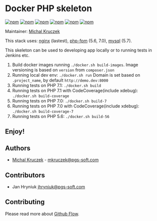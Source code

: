 # Docker PHP skeleton

[![npm](https://img.shields.io/badge/nginx-1.10-brightgreen.svg)]()
[![npm](https://img.shields.io/badge/node-4.2-brightgreen.svg)]()
[![npm](https://img.shields.io/badge/php-5.6-brightgreen.svg)]()
[![npm](https://img.shields.io/badge/php-7.0-brightgreen.svg)]()
[![npm](https://img.shields.io/badge/php-7.1-brightgreen.svg)]()
[![npm](https://img.shields.io/badge/mysql-5.7-brightgreen.svg)]()

Maintainer: [Michal Kruczek](https://github.com/partikus)

This stack uses: [nginx](https://hub.docker.com/_/nginx/) (lastest), [php-fpm](https://hub.docker.com/_/php/) (5.6, 7.0), [mysql](https://hub.docker.com/_/mysql/) (5.7).

This skeleton can be used to developing app locally or to running tests in Jenkins etc.

1. Build docker images running ``./docker.sh build-images``. Image versioning is based on `version` from `composer.json`
2. Running local dev env: ``./docker.sh run`` Domain is set based on ``.project_name``, by default ``http://demo.dev:8000``
3. Running tests on PHP 7.1: ``./docker.sh build``
4. Running tests on PHP 7.1 with CodeCoverage(include xdebug): ``./docker.sh build-coverage``
5. Running tests on PHP 7.0: ``./docker.sh build-7``
6. Running tests on PHP 7.0 with CodeCoverage(include xdebug): ``./docker.sh build-coverage-7``
7. Running tests on PHP 5.6: ``./docker.sh build-56``

## Enjoy!

Authors
-------
 - [Michal Kruczek](https://github.com/partikus/) - <mkruczek@pgs-soft.com>

Contributors
------------
 - Jan Hryniuk <jhryniuk@pgs-soft.com>

Contributing
------------
Please read more about [Github Flow](https://guides.github.com/introduction/flow/).
